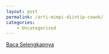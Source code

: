 ```yaml
---
layout: post
permalink: /arti-mimpi-diintip-cowok/
categories:
    - Uncategorized
---
```


[Baca Selengkapnya](/04)